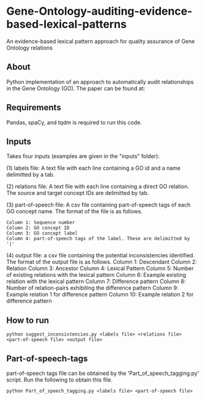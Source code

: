 # Gene-Ontology-auditing-evidence-based-lexical-patterns
An evidence-based lexical pattern approach for quality assurance of Gene Ontology relations

## About
 Python implementation of an approach to automatically audit relationships in the Gene Ontology (GO). The paper can be found at:

## Requirements
 Pandas, spaCy, and tqdm is required to run this code.

 ## Inputs
 Takes four inputs (examples are given in the "inputs" folder):
 
 (1) labels file: A text file with each line containing a GO id and a name delimitted by a tab.
 
 (2) relations file: A text file with each line containing a direct GO relation. The source and target concept IDs are delimitted by tab.

 (3) part-of-speech file: A csv file containing part-of-speech tags of each GO concept name. The format of the file is as follows.

 	Column 1: Sequence number
 	Column 2: GO concept ID
 	Column 3: GO concept label
 	Column 4: part-of-speech tags of the label. These are delimitted by '|'

 (4) output file: a csv file containing the potential inconsistencies identified. The format of the output file is as follows.
	Column 1: Descendant
	Column 2: Relation
	Column 3: Ancestor
	Column 4: Lexical Pattern
	Column 5: Number of existing relations with the lexical pattern
	Column 6: Example existing relation with the lexical pattern
	Column 7: Difference pattern
	Column 8: Number of relation-pairs exhibiting the difference pattern
	Column 9: Example relation 1 for difference pattern
	Column 10: Example relation 2 for difference pattern


## How to run
`python suggest_inconsistencies.py <labels file> <relations file> <part-of-speech file> <output file>`


## Part-of-speech-tags
 part-of-speech tags file can be obtained by the 'Part_of_speech_tagging.py' script. Run the following to obtain this file.

 `python Part_of_speech_tagging.py <labels file> <part-of-speech file>`